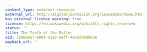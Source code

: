 ```yaml
---
content_type: external-resource
external_url: http://digitaljournalist.org/issue0203/howe.htm
has_external_license_warning: true
license: https://en.wikipedia.org/wiki/All_rights_reserved
status: ''
title: The Truth of the Matter
uid: 31866ea7-8804-41a5-aeff-4a32d368863e
wayback_url: ''
---
```

